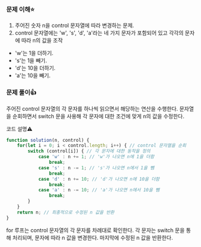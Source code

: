 ### 문제 이해⭐

1. 주어진 숫자 n을 control 문자열에 따라 변경하는 문제.
2. control 문자열에는 'w', 's', 'd', 'a'라는 네 가지 문자가 포함되어 있고 각각의 문자에 따라 n의 값을 조작
+ 'w'는 1을 더하기.
+ 's'는 1을 빼기.
+ 'd'는 10을 더하기.
+ 'a'는 10을 빼기.

### 문제 풀이👍

주어진 control 문자열의 각 문자를 하나씩 읽으면서 해당하는 연산을 수행한다.
문자열을 순회하면서 switch 문을 사용해 각 문자에 대한 조건에 맞게 n의 값을 수정한다.

코드 설명⚠️
```javascript
function solution(n, control) {
    for(let i = 0; i < control.length; i++) { // control 문자열을 순회
        switch (control[i]) { // 각 문자에 대한 동작을 정의
            case 'w' : n += 1; // 'w'가 나오면 n에 1을 더함
                break;
            case 's' : n -= 1; // 's'가 나오면 n에서 1을 뺌
                break;
            case 'd' : n += 10; // 'd'가 나오면 n에 10을 더함
                break;
            case 'a' : n -= 10; // 'a'가 나오면 n에서 10을 뺌
                break;
        }
    }
    return n; // 최종적으로 수정된 n 값을 반환
}
```
for 루프는 control 문자열의 각 문자를 차례대로 확인한다.
각 문자는 switch 문을 통해 처리되며, 문자에 따라 n 값을 변경한다.
마지막에 수정된 n 값을 반환한다.
